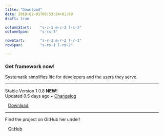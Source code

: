 ```yaml
---
title: "Download"
date: 2018-02-01T08:53:24+01:00
draft: true

columnStart:	"s-c-1 m-c-2 l-c-3"
columnSpan:		"s-cs-3"

rowStart:		"s-r-3 m-r-2 l-r-1"
rowSpan:		"s-rs-1 l-rs-2"

---
```

<div class="style-1">
	<h3 class="text-center">Get framework now!</h3>
	<p class="text-center">Systematik simplifies life for developers and the users they serve.</p>
</div>

---

<div class="style-1">
	<p class="block text-center text-upper font-small">Stable Version 1.0.8 <strong class="highlight font-small">NEW!</strong><br /> Updated 0.5 days ago • <a class="" href="">Changelog</a></p>
</div>

<a class="button text-upper" href=""><i class="fas fa-sign-in-alt" data-fa-transform="rotate-90" style="margin-right: 10px;"></i>Download</a>

---

<div class="style-1">
	<p class="block text-center text-upper">Find the project on GitHub her under!</p>
</div>

<a class="button" href="https://github.com/Zettir/systematik" target="_blank"><i class="fab fa-github" style="margin-right: 10px;"></i>GitHub</a>

